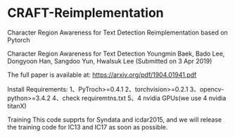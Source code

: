 # CRAFT-Reimplementation
Character Region Awareness for Text Detection Reimplementation based on Pytorch

Character Region Awareness for Text Detection
Youngmin Baek, Bado Lee, Dongyoon Han, Sangdoo Yun, Hwalsuk Lee
(Submitted on 3 Apr 2019)

The full paper is available at: https://arxiv.org/pdf/1904.01941.pdf

Install Requirements:
1、PyTroch>=0.4.1
2、torchvision>=0.2.1
3、opencv-python>=3.4.2
4、check requiremtns.txt
5、4 nvidia GPUs(we use 4 nvidia titanX)

Training
This code supprts for Syndata and icdar2015, and we will release the training code for IC13 and IC17 as soon as possible.
